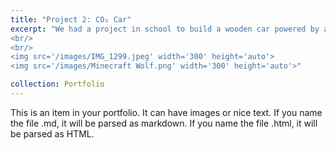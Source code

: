 ```yaml
---
title: "Project 2: CO₂ Car"
excerpt: "We had a project in school to build a wooden car powered by a mini CO₂ canister, so my group and I built this. We had to create the car from a premade wooden piece and couldn't add any external wood to enhance it, which proved quite challenging. We modeled it after Formula 1 with the front wing and the back spoiler and added a coat of paint.
<br/>
<br/>
<img src='/images/IMG_1299.jpeg' width='300' height='auto'>
<img src='/images/Minecraft Wolf.png' width='300' height='auto'>"

collection: Portfolio
---
```


This is an item in your portfolio. It can have images or nice text. If you name the file .md, it will be parsed as markdown. If you name the file .html, it will be parsed as HTML. 
